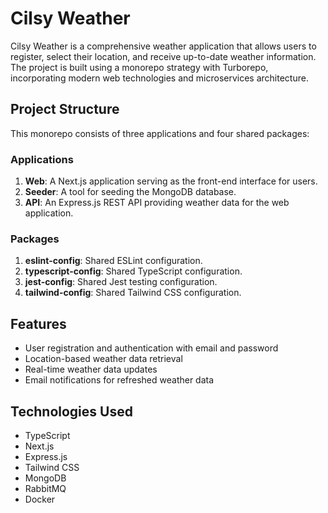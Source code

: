 # Cilsy Weather

Cilsy Weather is a comprehensive weather application that allows users to register, select their location, and receive up-to-date weather information. The project is built using a monorepo strategy with Turborepo, incorporating modern web technologies and microservices architecture.

## Project Structure

This monorepo consists of three applications and four shared packages:

### Applications

1. **Web**: A Next.js application serving as the front-end interface for users.
2. **Seeder**: A tool for seeding the MongoDB database.
3. **API**: An Express.js REST API providing weather data for the web application.

### Packages

1. **eslint-config**: Shared ESLint configuration.
2. **typescript-config**: Shared TypeScript configuration.
3. **jest-config**: Shared Jest testing configuration.
4. **tailwind-config**: Shared Tailwind CSS configuration.

## Features

- User registration and authentication with email and password
- Location-based weather data retrieval
- Real-time weather data updates
- Email notifications for refreshed weather data

## Technologies Used

- TypeScript
- Next.js
- Express.js
- Tailwind CSS
- MongoDB
- RabbitMQ
- Docker
